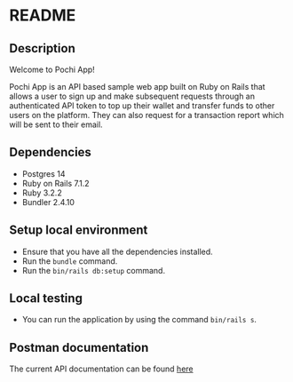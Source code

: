 # README


## Description

Welcome to Pochi App!

Pochi App is an API based sample web app built on Ruby on Rails that allows a user to sign up
and make subsequent requests through an authenticated API token to top up their wallet
and transfer funds to other users on the platform.
They can also request for a transaction report which will be sent to their email.

## Dependencies

- Postgres 14
- Ruby on Rails 7.1.2
- Ruby 3.2.2
- Bundler 2.4.10

## Setup local environment

- Ensure that you have all the dependencies installed.
- Run the `bundle` command.
- Run the `bin/rails db:setup` command.

## Local testing

- You can run the application by using the command `bin/rails s`.

## Postman documentation

The current API documentation can be found [here](https://api.postman.com/collections/7136436-e836be4f-c581-4cf4-ac35-f86def0018aa?access_key=PMAT-01HGTWAXEVTAGQ5D5Y6HS4ZBSA)

